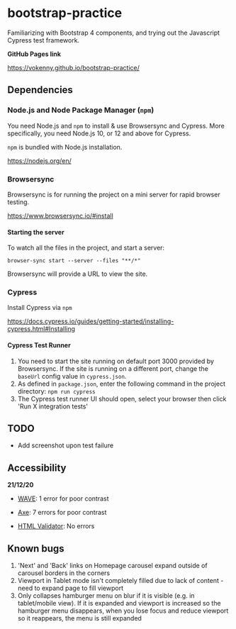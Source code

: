 # bootstrap-practice
Familiarizing with Bootstrap 4 components, and trying out the Javascript Cypress test framework.

<b>GitHub Pages link</b>

https://vokenny.github.io/bootstrap-practice/

## Dependencies
### Node.js and Node Package Manager (`npm`)
You need Node.js and `npm` to install & use Browsersync and Cypress. More specifically, you need Node.js 10, or 12 and above for Cypress.

`npm` is bundled with Node.js installation.

https://nodejs.org/en/

### Browsersync
Browsersync is for running the project on a mini server for rapid browser testing.

https://www.browsersync.io/#install

#### Starting the server
To watch all the files in the project, and start a server:

`browser-sync start --server --files "**/*"`

Browsersync will provide a URL to view the site.

### Cypress
Install Cypress via `npm`

https://docs.cypress.io/guides/getting-started/installing-cypress.html#Installing

#### Cypress Test Runner
1. You need to start the site running on default port 3000 provided by Browsersync. If the site is running on a different port, change the `baseUrl` config value in `cypress.json`.
2. As defined in `package.json`, enter the following command in the project directory:
`npm run cypress`
3. The Cypress test runner UI should open, select your browser then click 'Run X integration tests'

## TODO
- Add screenshot upon test failure

## Accessibility
<b>21/12/20</b>

- [WAVE](https://wave.webaim.org/): 1 error for poor contrast

- [Axe](https://www.deque.com/axe/): 7 errors for poor contrast

- [HTML Validator](https://addons.mozilla.org/en-US/firefox/addon/html-validator/): No errors

## Known bugs
1. 'Next' and 'Back' links on Homepage carousel expand outside of carousel borders in the corners
2. Viewport in Tablet mode isn't completely filled due to lack of content - need to expand page to fill viewport
3. Only collapses hamburger menu on blur if it is visible (e.g. in tablet/mobile view). If it is expanded and viewport is increased so the hamburger menu disappears, when you lose focus and reduce viewport so it reappears, the menu is still expanded